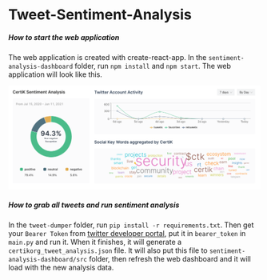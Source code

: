 # Tweet-Sentiment-Analysis

##### How to start the web application

The web application is created with create-react-app. In the `sentiment-analysis-dashboard` folder, run `npm install` and `npm start`. The web application will look like this.

![ScreenShot1](ScreenShot1.png)

##### How to grab all tweets and run sentiment analysis

In the `tweet-dumper` folder, run `pip install -r requirements.txt`. Then get your `Bearer Token` from [twitter developer portal](developer.twitter.com/en/portal), put it in `bearer_token` in `main.py` and run it. When it finishes, it will generate a `certikorg_tweet_analysis.json` file. It will also put this file to `sentiment-analysis-dashboard/src` folder, then refresh the web dashboard and it will load with the new analysis data.

